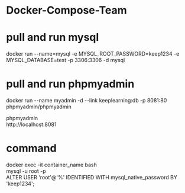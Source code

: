 # Docker-Compose-Team<br/>

# pull and run mysql<br/>
docker run --name=mysql -e MYSQL_ROOT_PASSWORD=keep1234 -e MYSQL_DATABASE=test -p 3306:3306 -d mysql<br/>

# pull and run phpmyadmin<br/>
docker run --name myadmin -d --link keeplearning:db -p 8081:80 phpmyadmin/phpmyadmin<br/>

phpmyadmin<br/>
http://localhost:8081<br/>

# command<br/>
docker exec -it container_name bash<br/>
mysql -u root -p<br/>
ALTER USER 'root'@'%' IDENTIFIED WITH mysql_native_password BY 'keep1234';<br/>
